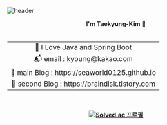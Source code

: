![header](https://capsule-render.vercel.app/api?type=waving&color=timeGradient&height=280&text=We!come&animation=fadeIn)
<div align="center">

<b>I'm Taekyung-Kim<b> 👋<br><br>

<table style="text-align: center;">
    <tr>
        <td>🌱 I Love Java and Spring Boot</td>           
    </tr>
    <tr>
        <td>📬 email : kyoung@kakao.com<br></td>           
    </tr>
    <tr>
        <td>🌠 main Blog : https://seaworld0125.github.io<br></td>           
    </tr>
    <tr>
        <td>🌌 second Blog : https://braindisk.tistory.com<br></td>           
    </tr>
</table>

<br>

[![Solved.ac 프로필](http://mazassumnida.wtf/api/v2/generate_badge?boj=seaworld0125)](https://solved.ac/profile/seaworld0125)
    
</div>
